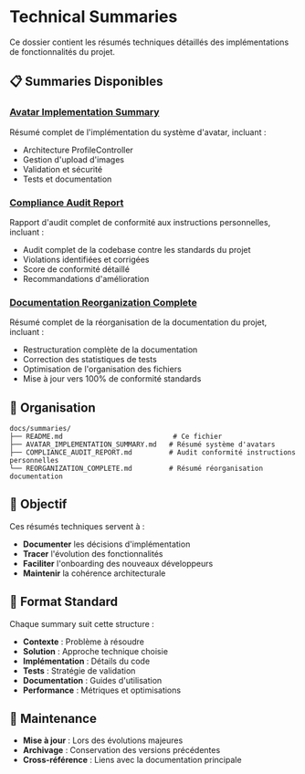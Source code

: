 # Technical Summaries

Ce dossier contient les résumés techniques détaillés des implémentations de fonctionnalités du projet.

## 📋 Summaries Disponibles

### [Avatar Implementation Summary](./AVATAR_IMPLEMENTATION_SUMMARY.md)

Résumé complet de l'implémentation du système d'avatar, incluant :

- Architecture ProfileController
- Gestion d'upload d'images
- Validation et sécurité
- Tests et documentation

### [Compliance Audit Report](./COMPLIANCE_AUDIT_REPORT.md)

Rapport d'audit complet de conformité aux instructions personnelles, incluant :

- Audit complet de la codebase contre les standards du projet
- Violations identifiées et corrigées
- Score de conformité détaillé
- Recommandations d'amélioration

### [Documentation Reorganization Complete](./REORGANIZATION_COMPLETE.md)

Résumé complet de la réorganisation de la documentation du projet, incluant :

- Restructuration complète de la documentation
- Correction des statistiques de tests
- Optimisation de l'organisation des fichiers
- Mise à jour vers 100% de conformité standards

## 📁 Organisation

```
docs/summaries/
├── README.md                           # Ce fichier
├── AVATAR_IMPLEMENTATION_SUMMARY.md   # Résumé système d'avatars
├── COMPLIANCE_AUDIT_REPORT.md         # Audit conformité instructions personnelles
└── REORGANIZATION_COMPLETE.md         # Résumé réorganisation documentation
```

## 🎯 Objectif

Ces résumés techniques servent à :

- **Documenter** les décisions d'implémentation
- **Tracer** l'évolution des fonctionnalités
- **Faciliter** l'onboarding des nouveaux développeurs
- **Maintenir** la cohérence architecturale

## 📝 Format Standard

Chaque summary suit cette structure :

- **Contexte** : Problème à résoudre
- **Solution** : Approche technique choisie
- **Implémentation** : Détails du code
- **Tests** : Stratégie de validation
- **Documentation** : Guides d'utilisation
- **Performance** : Métriques et optimisations

## 🔄 Maintenance

- **Mise à jour** : Lors des évolutions majeures
- **Archivage** : Conservation des versions précédentes
- **Cross-référence** : Liens avec la documentation principale
